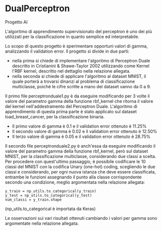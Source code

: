 # DualPerceptron
Progetto AI

L'algoritmo di apprendimento supervisionato del perceptron è uno dei più utilizzati per la classificazione in quanto semplice ed interpretabile.

Lo scopo di questo progetto  è sperimentare opportuni valori di gamma, analizzando il validation error. 
Il progetto si divide in due parti:
  - nella prima si chiede di implementare l'algoritmo di Perceptron Duale descritto in Cristianini & Shawe-Taylor 2002 utilizzando come Kernel l'RBF kernel, descritto nel dettaglio nella relazione allegata.
  - nella seconda si chiede di applicare l'algoritmo al dataset MNIST, il quale porterà a trovarsi dinanzi al problema di classificazione multiclasse, poichè le cifre scritte a mano del dataset vanno da 0 a 9.

Il primo file perceptronduale1.py è da eseguire modificando per 3 volte il valore del parametro gamma della funzione rbf_kernel che ritorna il valore del kernel nell'addestramento del Perceptron Duale. L'algoritmo di apprendimento di questa prima parte è stato applicato sul dataset load_breast_cancer, per la classificazione binaria.

  - Il primo valore di gamma è 0.1 e il validation error ottenuto è 11.25%
  - Il secondo valore di gamma è 0.02 e il validation error ottenuto è 12.50%
  - Il terzo valore di gamma è 0.05 e il validation error ottenuto è 28.75%


Il secondo file perceptronduale2.py è anch'essa da eseguire modificando il valore del parametro gamma della funzione rbf_kernel, però sul dataset MNIST, per la classificazione multiclasse, considerando due classi a scelta. Per procedere con quest'ultimo passaggio, è possibile codificare le 10 classi del MNIST con la codifica Unary (one-hot) coding, scegliendo le due classi e considerando, per ogni nuova istanza che deve essere classificata, entrambe le funzioni assegnando il punto alla classe corrispondente secondo una condizione, meglio argomentata nella relazione allegata:

    y_train = np_utils.to_categorical(y_train)
    y_test = np_utils.to_categorical(y_test)
    num_classi = y_train.shape

(np_utils.to_categorical è importata da Keras)

Le osservazioni sui vari risultati ottenuti cambiando i valori per gamma sono argomentate nella relazione allegata.
